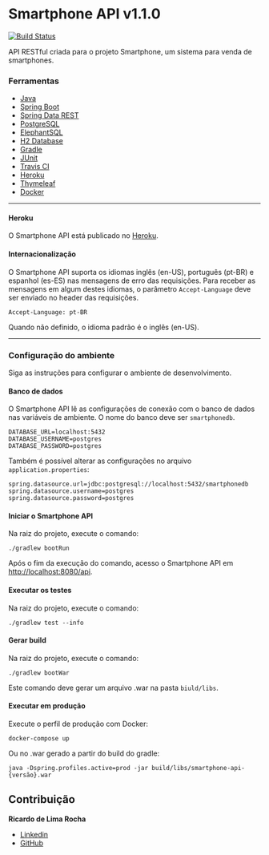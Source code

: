 # Smartphone API v1.1.0
[![Build Status](https://travis-ci.com/lericardolima/smartphone-api.svg?branch=develop)](https://travis-ci.com/lericardolima/smartphone-api)

API RESTful criada para o projeto Smartphone, um sistema para venda de smartphones.

### Ferramentas

*  [Java](https://www.java.com/pt_BR/)
*  [Spring Boot](https://spring.io/projects/spring-boot)
*  [Spring Data REST](https://spring.io/projects/spring-data-rest)
*  [PostgreSQL](https://www.postgresql.org/)
*  [ElephantSQL](https://www.elephantsql.com/)
*  [H2 Database](https://www.h2database.com/html/main.html)
*  [Gradle](https://gradle.org/)
*  [JUnit](https://junit.org/junit5/)
*  [Travis CI](https://travis-ci.com/)
*  [Heroku](https://dashboard.heroku.com/)
*  [Thymeleaf](https://www.thymeleaf.org/)
*  [Docker](https://www.docker.com/)
---
#### Heroku

  O Smartphone API está publicado no [Heroku](http://smartphone-api.herokuapp.com/api/browser/index.html).

#### Internacionalização

  O Smartphone API suporta os idiomas inglês (en-US), português (pt-BR) e espanhol (es-ES) nas mensagens de erro das requisições. Para receber as mensagens em algum destes idiomas, o parâmetro `Accept-Language` deve ser enviado no header das requisições.
  ```
  Accept-Language: pt-BR
  ```
  Quando não definido, o idioma padrão é o inglês (en-US).

---
### Configuração do ambiente

Siga as instruções para configurar o ambiente de desenvolvimento.

#### Banco de dados

  O Smartphone API lê as configurações de conexão com o banco de dados nas variáveis de ambiente. O nome do banco deve ser `smartphonedb`.
  ```
  DATABASE_URL=localhost:5432
  DATABASE_USERNAME=postgres
  DATABASE_PASSWORD=postgres
  ``` 

  Também é possível alterar as configurações no arquivo `application.properties`:
  ```
  spring.datasource.url=jdbc:postgresql://localhost:5432/smartphonedb
  spring.datasource.username=postgres
  spring.datasource.password=postgres
  ``` 

#### Iniciar o Smartphone API

  Na raiz do projeto, execute o comando:
  ```
  ./gradlew bootRun
  ```

  Após o fim da execução do comando, acesso o Smartphone API em [http://localhost:8080/api](http://localhost:8080/api).
  
#### Executar os testes

  Na raiz do projeto, execute o comando:
  ```
  ./gradlew test --info
  ```
  
#### Gerar build

  Na raiz do projeto, execute o comando:
  ```
  ./gradlew bootWar
  ```
  Este comando deve gerar um arquivo .war na pasta `biuld/libs`.

#### Executar em produção

  Execute o perfil de produção com Docker:
  ```
  docker-compose up
  ```
  Ou no .war gerado a partir do build do gradle:
  ```
  java -Dspring.profiles.active=prod -jar build/libs/smartphone-api-{versão}.war
  ```

  ## Contribuição
  
   **Ricardo de Lima Rocha**
  *  [Linkedin](https://www.linkedin.com/in/ricardo-de-lima-rocha/)
  *  [GitHub](https://github.com/lericardolima)
